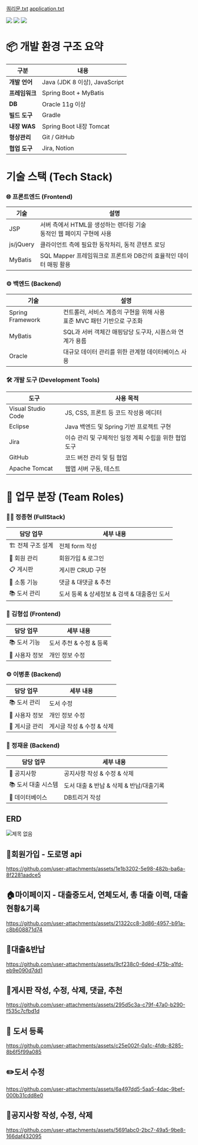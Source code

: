 
[쿼리문.txt](https://github.com/user-attachments/files/20207278/default.txt)
[application.txt](https://github.com/user-attachments/files/20207307/application.txt)

  <img src="https://img.shields.io/badge/java-007396?style=for-the-badge&logo=java&logoColor=white"> 
  <img src="https://img.shields.io/badge/oracle-F80000?style=for-the-badge&logo=oracle&logoColor=white"> 
  <img src="https://img.shields.io/badge/spring-6DB33F?style=for-the-badge&logo=spring&logoColor=white"> 

# 📦 개발 환경 구조 요약

| 구분 | 내용
|-----|-----
| **개발 언어** | Java (JDK 8 이상), JavaScript
| **프레임워크** | Spring Boot + MyBatis
| **DB** | Oracle 11g 이상
| **빌드 도구** | Gradle
| **내장 WAS** | Spring Boot 내장 Tomcat
| **형상관리** | Git / GitHub
| **협업 도구** | Jira, Notion

# 기술 스택 (Tech Stack)

### 🌐 프론트엔드 (Frontend)

| 기술 | 설명
|-----|-----
| JSP | 서버 측에서 HTML을 생성하는 렌더링 기술<br>동적인 웹 페이지 구현에 사용
| js/jQuery | 클라이언트 측에 필요한 동작처리, 동적 콘텐츠 로딩
| MyBatis | SQL Mapper 프레임워크로 프론트와 DB간의 효율적인 데이터 매핑 활용


### ⚙️ 백엔드 (Backend)

| 기술 | 설명
|-----|-----
| Spring Framework | 컨트롤러, 서비스 계층의 구현을 위해 사용<br>표준 MVC 패턴 기반으로 구조화
| MyBatis | SQL과 서버 객체간 매핑담당 도구자, 시퀀스와 연계가 용름
| Oracle | 대규모 데이터 관리를 위한 관계형 데이터베이스 사용


### 🛠️ 개발 도구 (Development Tools)

| 도구 | 사용 목적
|-----|-----
| Visual Studio Code | JS, CSS, 프론트 등 코드 작성용 에디터
| Eclipse | Java 백엔드 및 Spring 기반 프로젝트 구현
| Jira | 이슈 관리 및 구체적인 일정 계획 수립을 위한 협업 도구
| GitHub | 코드 버전 관리 및 팀 협업
| Apache Tomcat | 웹앱 서버 구동, 테스트


# 👥 업무 분장 (Team Roles)

### 👨‍💻 정종현 (FullStack)

| 담당 업무 | 세부 내용
|-----|-----
| 🏗️ 전체 구조 설계 | 전체 form 작성
| 🔐 회원 관리 | 회원가입 & 로그인
| 📋 게시판 | 게시판 CRUD 구현
| 💬 소통 기능 | 댓글 & 대댓글 & 추천
| 📚 도서 관리 | 도서 등록 & 상세정보 & 검색 & 대출중인 도서


### 🎨 김형섭 (Frontend)

| 담당 업무 | 세부 내용
|-----|-----
| 📚 도서 기능 | 도서 추천 & 수정 & 등록
| 👤 사용자 정보 | 개인 정보 수정


### ⚙️ 이병훈 (Backend)

| 담당 업무 | 세부 내용
|-----|-----
| 📚 도서 관리 | 도서 수정
| 👤 사용자 정보 | 개인 정보 수정
| 📝 게시글 관리 | 게시글 작성 & 수정 & 삭제


### 🔧 정재윤 (Backend)


| 담당 업무 | 세부 내용
|-----|-----
| 📢 공지사항 | 공지사항 작성 & 수정 & 삭제
| 📚 도서 대출 시스템 | 도서 대출 & 반납 & 삭제 & 반납/대출기록
| 💾 데이터베이스 | DB트리거 작성

## ERD
![제목 없음](https://github.com/user-attachments/assets/6fcc184a-7832-47de-9f53-7db4e7636054)

## 🔑회원가입 - 도로명 api
https://github.com/user-attachments/assets/1e1b3202-5e98-482b-ba6a-8f2281aadce5

## 🏠마이페이지 - 대출중도서, 연체도서, 총 대출 이력, 대출현황&기록
https://github.com/user-attachments/assets/21322cc8-3d86-4957-b91a-c8b608871d74

## 📖대출&반납
https://github.com/user-attachments/assets/9cf238c0-6ded-475b-a1fd-eb9e090d7dd1

## 📨게시판 작성, 수정, 삭제, 댓글, 추천
https://github.com/user-attachments/assets/295d5c3a-c79f-47a0-b290-f535c7cfbd1d

## 📕 도서 등록
https://github.com/user-attachments/assets/c25e002f-0a1c-4fdb-8285-8b6f5f99a085

## ✏️도서 수정
https://github.com/user-attachments/assets/6a497dd5-5aa5-4dac-9bef-000b31cdd8e0

## 📢공지사항 작성, 수정, 삭제
https://github.com/user-attachments/assets/5691abc0-2bc7-49a5-9be8-166daf432095

